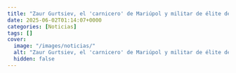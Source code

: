 ```yaml
---
title: "Zaur Gurtsiev, el 'carnicero' de Mariúpol y militar de élite de Putin asesinado en un atentado por la inteligencia ucraniana"
date: 2025-06-02T01:14:07+0000
categories: [Noticias]
tags: []
cover:
  image: "/images/noticias/"
  alt: "Zaur Gurtsiev, el 'carnicero' de Mariúpol y militar de élite de Putin asesinado en un atentado por la inteligencia ucraniana"
  hidden: false
---
```



